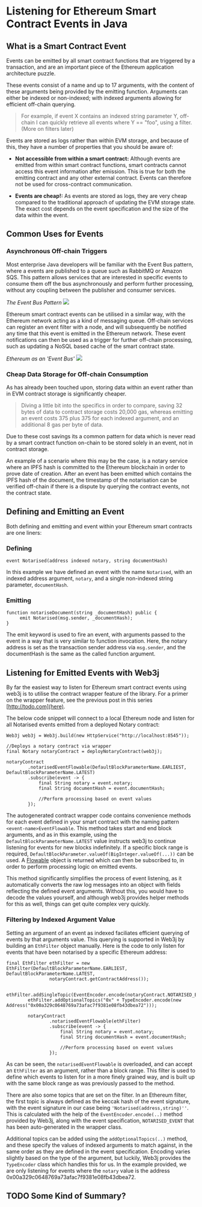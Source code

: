 # Listening for Ethereum Smart Contract Events in Java

## What is a Smart Contract Event

Events can be emitted by all smart contract functions that are triggered by a transaction, and are an important piece of the Ethereum application architecture puzzle.

These events consist of a name and up to 17 arguments, with the content of these arguments being provided by the emitting function.  Arguments can either be indexed or non-indexed; with indexed arguments allowing for efficient off-chain querying.  

> For example, if event X contains an indexed string parameter Y, off-chain I can quickly retrieve all events where Y == "foo", using a filter. (More on filters later) 

Events are stored as logs rather than within EVM storage, and because of this, they have a number of properties that you should be aware of:

- **Not accessible from within a smart contract:** Although events are emitted from within smart contract functions, smart contracts cannot access this event information after emission.  This is true for both the emitting contract and any other external contract.  Events can therefore not be used for cross-contract communication.

- **Events are cheap!:** As events are stored as logs, they are very cheap compared to the traditional approach of updating the EVM storage state.  The exact cost depends on the event specification and the size of the data within the event.

## Common Uses for Events
### Asynchronous Off-chain Triggers

Most enterprise Java developers will be familiar with the Event Bus pattern, where a events are published to a queue such as RabbitMQ or Amazon SQS.  This pattern allows services that are interested in specific events to consume them off the bus asynchronously and perform further processing, without any coupling between the publisher and consumer services.

_The Event Bus Pattern_
![](https://api.dev2.kauri.io:443/ipfs/QmUwbWrK2kgPz2RpwghveWcgRQsH1BSiQhHtam6hFpxp1J)

Ethereum smart contract events can be utilised in a similar way, with the Ethereum network acting as a kind of messaging queue.  Off-chain services can register an event filter with a node, and will subsequently be notified any time that this event is emitted in the Ethereum network.  These event notifications can then be used as a trigger for further off-chain processing, such as updating a NoSQL based cache of the smart contract state.

_Ethereum as an 'Event Bus'_
![](https://api.dev2.kauri.io:443/ipfs/QmaMerpsdaU6xMT7QfJpfCa8ttZa9DuiGDrQaA7GzRiY9d)

### Cheap Data Storage for Off-chain Consumption

As has already been touched upon, storing data within an event rather than in EVM contract storage is significantly cheaper.  

> Diving a little bit into the specifics in order to compare, saving 32 bytes of data to contract storage costs 20,000 gas, whereas emitting an event costs 375 plus 375 for each indexed argument, and an additional 8 gas per byte of data.

Due to these cost savings its a common pattern for data which is never read by a smart contract function on-chain to be stored solely in an event, not in contract storage.

An example of a scenario where this may be the case, is a notary service where an IPFS hash is committed to the Ethereum blockchain in order to prove date of creation.  After an event has been emitted which contains the IPFS hash of the document, the timestamp of the notarisation can be verified off-chain if there is a dispute by querying the contract events, not the contract state.  

## Defining and Emitting an Event

Both defining and emitting and event within your Ethereum smart contracts are one liners:

### Defining

```
event Notarised(address indexed notary, string documentHash) 
```

In this example we have defined an event with the name `Notarised`, with an indexed address argument, `notary`,  and a single non-indexed string parameter, `documentHash`.

### Emitting

```
function notariseDocument(string _documentHash) public {
     emit Notarised(msg.sender, _documentHash);
}
```
The emit keyword is used to fire an event, with arguments passed to the event in a way that is very similar to function invocation.  Here, the notary address is set as the transaction sender address via `msg.sender`, and the documentHash is the same as the called function argument.

## Listening for Emitted Events with Web3j

By far the easiest way to listen for Ethereum smart contract events using web3j is to utilise the contract wrapper feature of the library.  For a primer on the wrapper feature, see the previous post in this series [http://todo.com](here).

The below code snippet will connect to a local Ethereum node and listen for all Notarised events emitted from a deployed Notary contract:

```
Web3j web3j = Web3j.build(new HttpService("http://localhost:8545"));

//Deploys a notary contract via wrapper
final Notary notaryContract = deployNotaryContract(web3j);

notaryContract
        .notarisedEventFlowable(DefaultBlockParameterName.EARLIEST, DefaultBlockParameterName.LATEST)
        .subscribe(event -> {
            final String notary = event.notary;
            final String documentHash = event.documentHash;

            //Perform processing based on event values
        });
```

The autogenerated contract wrapper code contains convenience methods for each event defined in your smart contract with the naming pattern `<event-name>EventFlowable`.  This method takes start and end block arguments, and as in this example, using the `DefaultBlockParameterName.LATEST` value instructs web3j to continue listening for events for new blocks indefinitely.  If a specific block range is required, `DefaultBlockParameter.valueOf(BigInteger.valueOf(...))` can be used.  A [Flowable](http://reactivex.io/RxJava/2.x/javadoc/io/reactivex/Flowable.html) object is returned which can then be subscribed to, in order to perform processing logic on emitted events.

This method significantly simplifies the process of event listening, as it automatically converts the raw log messages into an object with fields reflecting the defined event arguments.  Without this, you would have to decode the values yourself, and although web3j provides helper methods for this as well, things can get quite complex very quickly.

### Filtering by Indexed Argument Value

Setting an argument of an event as indexed faciliates efficient querying of events by that arguments value.  This querying is supported in Web3j by building an `EthFilter` object manually.  Here is the code to only listen for events that have been notarised by a specific Ethereum address:

```
final EthFilter ethFilter = new EthFilter(DefaultBlockParameterName.EARLIEST, DefaultBlockParameterName.LATEST,
                notaryContract.getContractAddress());

        ethFilter.addSingleTopic(EventEncoder.encode(notaryContract.NOTARISED_EVENT));
        ethFilter.addOptionalTopics("0x" + TypeEncoder.encode(new Address("0x00a329c0648769a73afac7f9381e08fb43dbea72")));

        notaryContract
                .notarisedEventFlowable(ethFilter)
                .subscribe(event -> {
                    final String notary = event.notary;
                    final String documentHash = event.documentHash;

                    //Perform processing based on event values
                });
```
As can be seen, the `notarisedEventFlowable` is overloaded, and can accept an `EthFilter` as an argument, rather than a block range.  This filter is used to define which events to listen for in a more finely grained way, and is built up with the same block range as was previously passed to the method.  

There are also some topics that are set on the filter.  In an Ethereum filter, the first topic is always defined as the keccak hash of the event signature, with the event signature in our case being `'Notarised(address,string)''`.  This is calculated with the help of the `EventEncoder.encode(..)` method provided by Web3j, along with the event specification, `NOTARISED_EVENT` that has been auto-generated in the wrapper class.  

Additional topics can be added using the `addOptionalTopics(..)` method, and these specify the values of indexed arguments to match against, in the same order as they are defined in the event specification.  Encoding varies slightly based on the type of the argument, but luckily, Web3j provides the `TypeEncoder` class which handles this for us.  In the example provided, we are only listening for events where the `notary` value is the address 0x00a329c0648769a73afac7f9381e08fb43dbea72.

## TODO Some Kind of Summary?